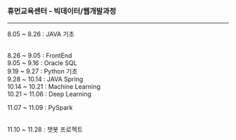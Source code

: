 ### 휴먼교육센터 - 빅데이터/웹개발과정 

---
8.05 ~ 8.26 : JAVA 기초

<br/>
8.26 ~ 9.05 : FrontEnd

<br/>
9.05 ~ 9.16 : Oracle SQL

<br/>
9.19 ~ 9.27 : Python 기초

<br/>
9.28 ~ 10.14 : JAVA Spring

<br/>
10.14 ~ 10.21 : Machine Learning

<br/>
10.21 ~ 11.06 : Deep Learning

<br/>

11.07 ~ 11.09 : PySpark

<br/>
11.10 ~ 11.28 : 챗봇 프로젝트
